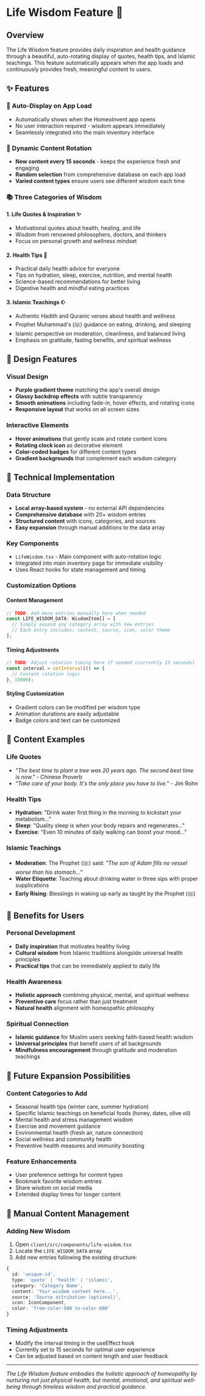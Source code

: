 # Life Wisdom Feature 🌟

## Overview
The Life Wisdom feature provides daily inspiration and health guidance through a beautiful, auto-rotating display of quotes, health tips, and Islamic teachings. This feature automatically appears when the app loads and continuously provides fresh, meaningful content to users.

## ✨ Features

### 🎯 Auto-Display on App Load
- Automatically shows when the HomeoInvent app opens
- No user interaction required - wisdom appears immediately
- Seamlessly integrated into the main inventory interface

### 🔄 Dynamic Content Rotation
- **New content every 15 seconds** - keeps the experience fresh and engaging
- **Random selection** from comprehensive database on each app load
- **Varied content types** ensure users see different wisdom each time

### 📚 Three Categories of Wisdom

#### 1. **Life Quotes & Inspiration** ✨
- Motivational quotes about health, healing, and life
- Wisdom from renowned philosophers, doctors, and thinkers
- Focus on personal growth and wellness mindset

#### 2. **Health Tips** 🌿
- Practical daily health advice for everyone
- Tips on hydration, sleep, exercise, nutrition, and mental health
- Science-based recommendations for better living
- Digestive health and mindful eating practices

#### 3. **Islamic Teachings** ☪️
- Authentic Hadith and Quranic verses about health and wellness
- Prophet Muhammad's (ﷺ) guidance on eating, drinking, and sleeping
- Islamic perspective on moderation, cleanliness, and balanced living
- Emphasis on gratitude, fasting benefits, and spiritual wellness

## 🎨 Design Features

### Visual Design
- **Purple gradient theme** matching the app's overall design
- **Glassy backdrop effects** with subtle transparency
- **Smooth animations** including fade-in, hover effects, and rotating icons
- **Responsive layout** that works on all screen sizes

### Interactive Elements
- **Hover animations** that gently scale and rotate content icons
- **Rotating clock icon** as decorative element
- **Color-coded badges** for different content types
- **Gradient backgrounds** that complement each wisdom category

## 🔧 Technical Implementation

### Data Structure
- **Local array-based system** - no external API dependencies
- **Comprehensive database** with 20+ wisdom entries
- **Structured content** with icons, categories, and sources
- **Easy expansion** through manual additions to the data array

### Key Components
- `LifeWisdom.tsx` - Main component with auto-rotation logic
- Integrated into main inventory page for immediate visibility
- Uses React hooks for state management and timing

### Customization Options

#### Content Management
```typescript
// TODO: Add more entries manually here when needed
const LIFE_WISDOM_DATA: WisdomItem[] = [
  // Simply expand any category array with new entries
  // Each entry includes: content, source, icon, color theme
];
```

#### Timing Adjustments
```typescript
// TODO: Adjust rotation timing here if needed (currently 15 seconds)
const interval = setInterval(() => {
  // Content rotation logic
}, 15000); 
```

#### Styling Customization
- Gradient colors can be modified per wisdom type
- Animation durations are easily adjustable
- Badge colors and text can be customized

## 📖 Content Examples

### Life Quotes
- *"The best time to plant a tree was 20 years ago. The second best time is now."* - Chinese Proverb
- *"Take care of your body. It's the only place you have to live."* - Jim Rohn

### Health Tips
- **Hydration**: "Drink water first thing in the morning to kickstart your metabolism..."
- **Sleep**: "Quality sleep is when your body repairs and regenerates..."
- **Exercise**: "Even 10 minutes of daily walking can boost your mood..."

### Islamic Teachings
- **Moderation**: The Prophet (ﷺ) said: *"The son of Adam fills no vessel worse than his stomach..."*
- **Water Etiquette**: Teaching about drinking water in three sips with proper supplications
- **Early Rising**: Blessings in waking up early as taught by the Prophet (ﷺ)

## 🚀 Benefits for Users

### Personal Development
- **Daily inspiration** that motivates healthy living
- **Cultural wisdom** from Islamic traditions alongside universal health principles
- **Practical tips** that can be immediately applied to daily life

### Health Awareness
- **Holistic approach** combining physical, mental, and spiritual wellness
- **Preventive care** focus rather than just treatment
- **Natural health** alignment with homeopathic philosophy

### Spiritual Connection
- **Islamic guidance** for Muslim users seeking faith-based health wisdom
- **Universal principles** that benefit users of all backgrounds
- **Mindfulness encouragement** through gratitude and moderation teachings

## 🔄 Future Expansion Possibilities

### Content Categories to Add
- Seasonal health tips (winter care, summer hydration)
- Specific Islamic teachings on beneficial foods (honey, dates, olive oil)
- Mental health and stress management wisdom
- Exercise and movement guidance
- Environmental health (fresh air, nature connection)
- Social wellness and community health
- Preventive health measures and immunity boosting

### Feature Enhancements
- User preference settings for content types
- Bookmark favorite wisdom entries
- Share wisdom on social media
- Extended display times for longer content

## 📝 Manual Content Management

### Adding New Wisdom
1. Open `client/src/components/life-wisdom.tsx`
2. Locate the `LIFE_WISDOM_DATA` array
3. Add new entries following the existing structure:
```typescript
{
  id: 'unique-id',
  type: 'quote' | 'health' | 'islamic',
  category: 'Category Name',
  content: 'Your wisdom content here...',
  source: 'Source attribution (optional)',
  icon: IconComponent,
  color: 'from-color-500 to-color-600'
}
```

### Timing Adjustments
- Modify the interval timing in the useEffect hook
- Currently set to 15 seconds for optimal user experience
- Can be adjusted based on content length and user feedback

---

*The Life Wisdom feature embodies the holistic approach of homeopathy by nurturing not just physical health, but mental, emotional, and spiritual well-being through timeless wisdom and practical guidance.*
